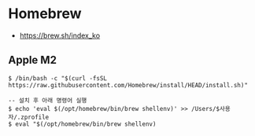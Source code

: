 # Homebrew

- https://brew.sh/index_ko

## Apple M2
```
$ /bin/bash -c "$(curl -fsSL https://raw.githubusercontent.com/Homebrew/install/HEAD/install.sh)"

-- 설치 후 아래 명령어 실행
$ echo 'eval $(/opt/homebrew/bin/brew shellenv)' >> /Users/$사용자/.zprofile
$ eval "$(/opt/homebrew/bin/brew shellenv)
```

